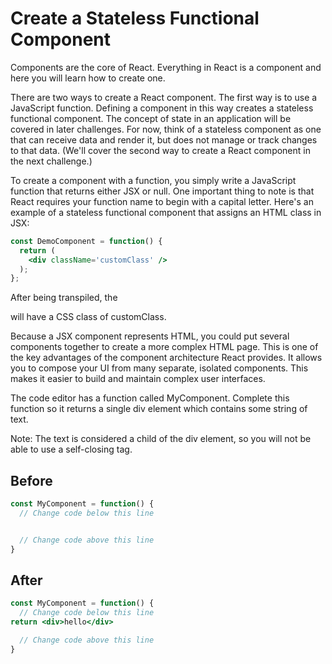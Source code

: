 # Create a Stateless Functional Component
Components are the core of React. Everything in React is a component and here you will learn how to create one.

There are two ways to create a React component. The first way is to use a JavaScript function. Defining a component in this way creates a stateless functional component. The concept of state in an application will be covered in later challenges. For now, think of a stateless component as one that can receive data and render it, but does not manage or track changes to that data. (We'll cover the second way to create a React component in the next challenge.)

To create a component with a function, you simply write a JavaScript function that returns either JSX or null. One important thing to note is that React requires your function name to begin with a capital letter. Here's an example of a stateless functional component that assigns an HTML class in JSX:
```jsx
const DemoComponent = function() {
  return (
    <div className='customClass' />
  );
};
```
After being transpiled, the <div> will have a CSS class of customClass.

Because a JSX component represents HTML, you could put several components together to create a more complex HTML page. 
This is one of the key advantages of the component architecture React provides. It allows you to compose your UI from many separate, isolated components. 
This makes it easier to build and maintain complex user interfaces.

The code editor has a function called MyComponent. Complete this function so it returns a single div element which contains some string of text.

Note: The text is considered a child of the div element, so you will not be able to use a self-closing tag.

## Before
```jsx
const MyComponent = function() {
  // Change code below this line


  // Change code above this line
}
```
## After
```jsx
const MyComponent = function() {
  // Change code below this line
return <div>hello</div>

  // Change code above this line
}
```
